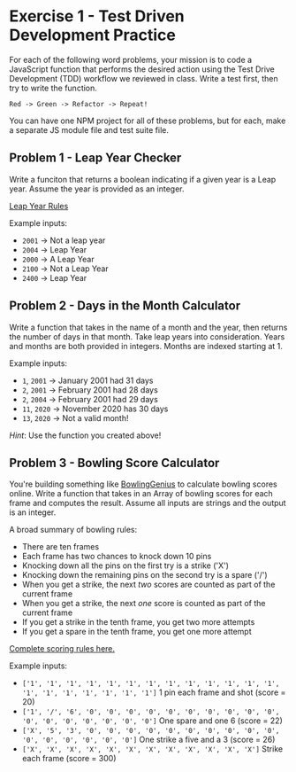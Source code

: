 # Exercise 1 - Test Driven Development Practice

For each of the following word problems, your mission is to code a JavaScript function that performs the desired action using the Test Drive Development (TDD) workflow we reviewed in class. Write a test first, then try to write the function.

`Red -> Green -> Refactor -> Repeat!`

You can have one NPM project for all of these problems, but for each, make a separate JS module file and test suite file.

## Problem 1 - Leap Year Checker

Write a funciton that returns a boolean indicating if a given year is a Leap year. Assume the year is provided as an integer.

[Leap Year Rules](https://www.timeanddate.com/date/leapyear.html)

Example inputs:
* `2001` -> Not a leap year
* `2004` -> Leap Year
* `2000` -> A Leap Year
* `2100` -> Not a Leap Year
* `2400` -> Leap Year

## Problem 2 - Days in the Month Calculator

Write a function that takes in the name of a month and the year, then returns the number of days in that month. Take leap years into consideration. Years and months are both provided in integers. Months are indexed starting at 1.

Example inputs:
* `1`, `2001` -> January 2001 had 31 days
* `2`, `2001` -> February 2001 had 28 days
* `2`, `2004` -> February 2001 had 29 days
* `11`, `2020` -> November 2020 has 30 days
* `13`, `2020` -> Not a valid month!

_Hint_: Use the function you created above! 

## Problem 3 - Bowling Score Calculator

You're building something like [BowlingGenius](https://www.bowlinggenius.com/) to calculate bowling scores online. Write a function that takes in an Array of bowling scores for each frame and computes the result. Assume all inputs are strings and the output is an integer.

A broad summary of bowling rules:
* There are ten frames
* Each frame has two chances to knock down 10 pins
* Knocking down all the pins on the first try is a strike ('X')
* Knocking down the remaining pins on the second try is a spare ('/')
* When you get a strike, the next *two* scores are counted as part of the current frame
* When you get a strike, the next *one* score is counted as part of the current frame
* If you get a strike in the tenth frame, you get two more attempts
* If you get a spare in the tenth frame, you get one more attempt

[Complete scoring rules here.](http://www.fryes4fun.com/Bowling/scoring.htm)

Example inputs:

* `['1', '1', '1', '1', '1', '1', '1', '1', '1', '1', '1', '1', '1', '1', '1', '1', '1', '1', '1', '1']` 1 pin each frame and shot (score = 20)
* `['1', '/', '6', '0', '0', '0', '0', '0', '0', '0', '0', '0', '0', '0', '0', '0', '0', '0', '0', '0']` One spare and one 6 (score = 22)
* `['X', '5', '3', '0', '0', '0', '0', '0', '0', '0', '0', '0', '0', '0', '0', '0', '0', '0', '0']` One strike a five and a 3 (score = 26)
* `['X', 'X', 'X', 'X', 'X', 'X', 'X', 'X', 'X', 'X', 'X', 'X']` Strike each frame (score = 300)


